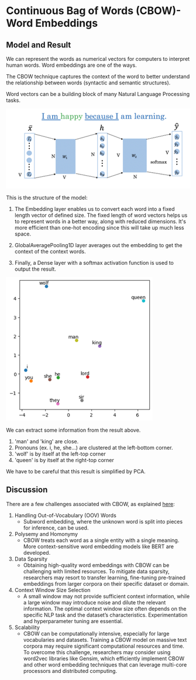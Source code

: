 # Continuous Bag of Words (CBOW)- Word Embeddings

## Model and Result

We can represent the words as numerical vectors for computers to interpret human words. Word embeddings are one of the ways.

The CBOW technique captures the context of the word to better understand the relationship between words (syntactic and semantic structures).

Word vectors can be a building block of many Natural Language Processing tasks.

<img src='readme_images/model.png' width='600'>

This is the structure of the model:

1. The Embedding layer enables us to convert each word into a fixed length vector of defined size. The fixed length of word vectors helps us to represent words in a better way, along with reduced dimensions. It's more efficient than one-hot encoding since this will take up much less space.

2. GlobalAveragePooling1D layer averages out the embedding to get the context of the context words.

3. Finally, a Dense layer with a softmax activation function is used to output the result.

<img src='readme_images/word_relationships.png' width='400'>

We can extract some information from the result above. 

1. 'man' and 'king' are close.
2. Pronouns (ex. i, he, she...) are clustered at the left-bottom corner. 
3. 'wolf' is by itself at the left-top corner
4. 'queen' is by itself at the right-top corner

We have to be careful that this result is simplified by PCA.

## Discussion

There are a few challenges associated with CBOW, as explained [here](https://spotintelligence.com/2023/07/27/continuous-bag-of-words/#How_can_you_overcoming_challenges_and_limitations_associated_with_the_CBOW_model):

1. Handling Out-of-Vocabulary (OOV) Words
   - Subword embedding, where the unknown word is split into pieces for inference, can be used.
2. Polysemy and Homonymy
   - CBOW treats each word as a single entity with a single meaning. More context-sensitive word embedding models like BERT are developed.
3. Data Sparsity
   - Obtaining high-quality word embeddings with CBOW can be challenging with limited resources. To mitigate data sparsity, researchers may resort to transfer learning, fine-tuning pre-trained embeddings from larger corpora on their specific dataset or domain. 
4. Context Window Size Selection
   - A small window may not provide sufficient context information, while a large window may introduce noise and dilute the relevant information. The optimal context window size often depends on the specific NLP task and the dataset’s characteristics. Experimentation and hyperparameter tuning are essential.
5. Scalability
    - CBOW can be computationally intensive, especially for large vocabularies and datasets. Training a CBOW model on massive text corpora may require significant computational resources and time. To overcome this challenge, researchers may consider using word2vec libraries like Gensim, which efficiently implement CBOW and other word embedding techniques that can leverage multi-core processors and distributed computing.


